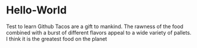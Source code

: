 # Hello-World
Test to learn Github
Tacos are a gift to mankind. The rawness of the food combined with a burst of different flavors appeal to a wide variety of pallets. I think it is the greatest food on the planet

